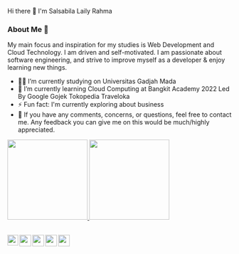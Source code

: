 Hi there 👋 I'm Salsabila Laily Rahma 
<br>

### About Me 🚀
My main focus and inspiration for my studies is Web Development and Cloud Technology. I am driven and self-motivated. I am passionate about software engineering, and strive to improve myself as a developer & enjoy learning new things.
<br>

- 👨‍💻 I’m currently studying on Universitas Gadjah Mada
- 🌱 I’m currently learning Cloud Computing at Bangkit Academy 2022 Led By Google Gojek Tokopedia Traveloka
- ⚡ Fun fact: I'm currently exploring about business
- 🙌 If you have any comments, concerns, or questions, feel free to contact me. Any feedback you can give me on this would be much/highly appreciated.

<p align="left">
<a href="https://github.com/salsabilalaily">
  <img height="180em" src="https://github-readme-stats-eight-theta.vercel.app/api?username=salsabilalaily&show_icons=true&theme=algolia&include_all_commits=true&count_private=true"/>
  <img height="180em" src="https://github-readme-stats-eight-theta.vercel.app/api/top-langs/?username=salsabilalaily&layout=compact&langs_count=8&theme=algolia"/>
</a>
</p>

<br>
<a href="https://www.linkedin.com/in/salsabila-laily-rahma-88994119a">
  <img align="left" width="24px" src="https://cdn.jsdelivr.net/npm/simple-icons@v3/icons/linkedin.svg"  />
</a>
<a href="https://www.instagram.com/salsabilalaily/">
  <img align="left" width="26px" src="https://cdn.jsdelivr.net/npm/simple-icons@v3/icons/instagram.svg" />
</a>
<a href="mailto: salsabilalailyrahma95@gmail.com">
  <img align="left" width="26px" src="https://cdn.jsdelivr.net/npm/simple-icons@v3/icons/gmail.svg" />
</a>
<a href="https://web.facebook.com/salsabilalailyr">
  <img align="left" width="26px" src="https://cdn.jsdelivr.net/npm/simple-icons@v3/icons/facebook.svg" />
</a>
<a href="https://twitter.com/salsabilalail15">
  <img align="left" width="26px" src="https://cdn.jsdelivr.net/npm/simple-icons@v3/icons/twitter.svg" />
</a>

<br>
